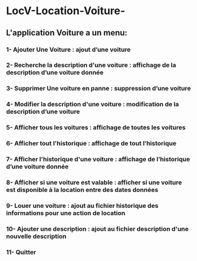 # LocV-Location-Voiture-
## L'application Voiture a un menu:
### 1- Ajouter Une Voiture : ajout d’une voiture 
### 2- Recherche la description d'une voiture : affichage de la description d’une voiture donnée
### 3- Supprimer Une voiture en panne : suppression d’une voiture
### 4- Modifier la description d'une voiture : modification de la description d’une voiture
### 5- Afficher tous les voitures : affichage de toutes les voitures
### 6- Afficher tout l'historique : affichage de tout l’historique
### 7- Afficher l'historique d'une voiture : affichage de l’historique d’une voiture donnée
### 8- Afficher si une voiture est valable : afficher si une voiture est disponible à la location entre des dates données
### 9- Louer une voiture : ajout au fichier historique des informations pour une action de location
### 10- Ajouter une description : ajout au fichier description d'une nouvelle description
### 11- Quitter


